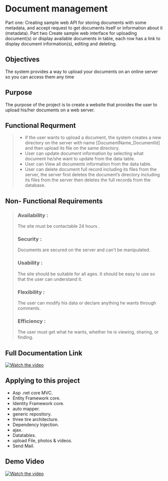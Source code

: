 # Document management
Part one: Creating sample web API for storing documents with some metadata, and accept
request to get documents itself or information about it (metadata). Part two Create sample web
interface for uploading document(s) or display available documents in table, each row has a link
to display document information(s), editing and deleting.
## Objectives
The system provides a way to upload your documents on an
online server so you can access them any time
## Purpose
The purpose of the project is to create a website that provides the
user to upload his/her documents on a web server.



## Functional Requrment
>
> - if the user wants to upload a document, the
system creates a new directory on the server with name
[DocumentName_DocumentId] and then upload its file on
the same directory.
>  - User can update document information by
selecting what document he/she want to update from the
data table.
>  - User can View all documents information from
the data table.
> - User can delete document full record including
its files from the server, the server first deletes the
document’s directory including its files from the server then
deletes the full records from the database.

## Non- Functional Requirements
> ### Availability :
> The site must be contactable 24 hours .
> ###  Security :
>  Documents are secured on the server and can’t be
manipulated.
> ### Usability :
> The site should be suitable for all ages.
> It should be easy to use so that the user can understand it.
> ### Flexibility :
>  The user can modify his data or declare anything he wants
through comments.
> ### Efficiency :
> The user must get what he wants, whether he is viewing,
sharing, or finding.

## Full Documentation Link
[![Watch the video](https://www.shutterstock.com/image-vector/contract-papers-document-folder-stamp-260nw-1409636174.jpg)](https://drive.google.com/file/d/1fsLU4MNSu38G0tl-eoilzaLXuY2gPwYG/view)










 ## Applying to this project

 - Asp .net core MVC.
- Entity Framework core.
- Identity Framework core.
- auto mapper.
- generic repository.
-  three tire architecture.
- Dependency Injection.
- ajax.
-  Datatables.
- upload File, photos & videos.
- Send Mail.
## Demo Video

[![Watch the video](https://www.pngkey.com/png/detail/43-438998_youtube-play-button-png-download-image-youtube-png.png)](https://drive.google.com/file/d/1h_pL70t_gMM2vg0BgPO4BzHMyol5FXlg/view?usp=sharing)
